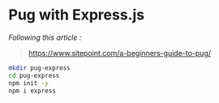 Pug with Express.js
==

_Following this article :_

><https://www.sitepoint.com/a-beginners-guide-to-pug/>

```bash
mkdir pug-express
cd pug-express
npm init -y
npm i express
```

